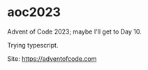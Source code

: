 # aoc2023
Advent of Code 2023; maybe I'll get to Day 10.

Trying typescript.

Site: https://adventofcode.com
